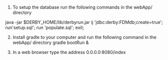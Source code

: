 1. To setup the database run the following commands in the webApp/ directory

java -jar $DERBY_HOME/lib/derbyrun.jar ij 
'jdbc:derby:FDMdb;create=true'; 
run'setup.sql'; 
run 'populate.sql';
exit; 


2. Install gradle to your computer and run the following command in the webApp/ directory
gradle bootRun &


3. In a web browser type the address 0.0.0.0:8080/index


